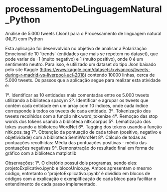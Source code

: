 # processamentoDeLinguagemNatural_Python
Análise de 5.000 tweets (Json) para o Processamento de linguagem natural (NLP) com Python

Esta aplicação foi desenvolvida no objetivo de analisar a Polarização Emocional de 10 ´trends´ (entidades que mais se repetem no dataset), que pode variar de -1 (muito negativo) e 1 (muito positivo), onde 0 é um sentimento neutro. Para isso, é utilizado um dataset do tipo Json baixado pelo site Kaggle (https://www.kaggle.com/datasets/xvivancos/tweets-during-r-madrid-vs-liverpool-ucl-2018) contendo 10000 linhas, cerca de 5.000 tweets. Os passos que a aplicação segue para realizar esta atividade é:

1º. Identificar as 10 entidades mais comentadas entre os 5.000 tweets utilizando a biblioteca spacy\n
2º. Identificar e agrupar os tweets que contém cada entidade em um array com 10 índices, onde cada índice corresponde à todos os tweets de cada entidade.
3º. Tokenização dos tweets recolhidos com a função nltk.word_tokenize
4º. Remoçao das stop words dos tokens usando a biblioteca nltk.corpus
5º. Lematização dos tokes usando a biblioteca WordNet
6º. Tagging dos tokens usando a função nltk.pos_tag
7º. Obtenção da pontuação de cada token (positivo, negativo e objetividade) com a biblioteca SentiWordNet
8º. Cálculo de todas as pontuações recolhidas: Média das pontuações positivas - média das pontuações negativas
9º. Demonstração do resultado final em forma de gráfico com a biblioteca matplotlib

Observações:
1º. O diretório possui dois programas, sendo eles: projetoExplicativo.ipynb e blocoUnico.py. Ambos apresentam o mesmo código, entretanto o 'projetoExplicativo.ipynb' é dividido em blocos de códigos com a explicação e exemplificação de cada bloco para facilitar o entendimento de cada passo implementado.
